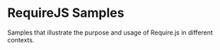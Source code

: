 # RequireJS Samples
Samples that illustrate the purpose and usage of Require.js in different contexts.


